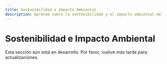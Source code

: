 ```yaml
---
title: Sostenibilidad e Impacto Ambiental
description: Aprende sobre la sostenibilidad y el impacto ambiental del cultivo de camelina.
---
```

# Sostenibilidad e Impacto Ambiental

Esta sección aún está en desarrollo. Por favor, vuelve más tarde para actualizaciones.